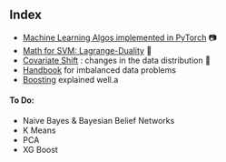 ## Index
- [Machine Learning Algos implemented in PyTorch](https://youtu.be/rLOyrWV8gmA)  📷
- [Math for SVM: Lagrange-Duality](https://www.svm-tutorial.com/2016/09/duality-lagrange-multipliers/)  📓
- [Covariate Shift](https://www.analyticsvidhya.com/blog/2017/07/covariate-shift-the-hidden-problem-of-real-world-data-science/) : changes in the data distribution :notebook:
- [Handbook](https://machinelearningmastery.com/framework-for-imbalanced-classification-projects/) for imbalanced data problems
- [Boosting](https://www.youtube.com/watch?v=MIPkK5ZAsms&ab_channel=CodeEmporium) explained well.a


#### To Do:
- Naive Bayes & Bayesian Belief Networks
- K Means
- PCA
- XG Boost
